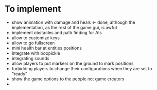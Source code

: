 # To implement

- show animation with damage and heals <- done, although the implementation, as the rest of the game gui, is awful
- implement obstacles and path finding for AIs
- allow to customize keys
- allow to go fullscreen
- mini health bar at entities positions
- integrate with boopickle
- integrating sounds
- allow players to put markers on the ground to mark positions
- forbidding players to change their configurations when they are set to "ready"
- show the game options to the people not game creators
- 
